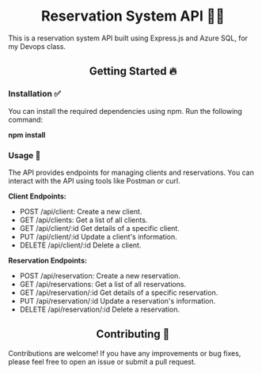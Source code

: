 <h1 align="center">Reservation System API 👨‍💻</h1>

This is a reservation system API built using Express.js and Azure SQL, for my Devops class.


<h2 align="center">Getting Started 🔥</h2>

### Installation ✅
You can install the required dependencies using npm. Run the following command:

**npm install**

### Usage 🤔
The API provides endpoints for managing clients and reservations. You can interact with the API using tools like Postman or curl.

**Client Endpoints:**

* POST /api/client: Create a new client.
* GET /api/clients: Get a list of all clients.
* GET /api/client/:id Get details of a specific client.
* PUT /api/client/:id Update a client's information.
* DELETE /api/client/:id Delete a client.


**Reservation Endpoints:**

* POST /api/reservation: Create a new reservation.
* GET /api/reservations: Get a list of all reservations.
* GET /api/reservation/:id Get details of a specific reservation.
* PUT /api/reservation/:id Update a reservation's information.
* DELETE /api/reservation/:id Delete a reservation.


<h2 align="center">Contributing 💯</h2>
Contributions are welcome! If you have any improvements or bug fixes, please feel free to open an issue or submit a pull request.